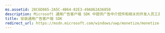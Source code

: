 ```yaml
---
ms.assetid: 28C6D865-2A5C-4B64-82E3-49A862A36850
description: Microsoft 通用广告客户端 SDK 中提供广告中介控件和相关的开发人员工具。
title: 安装通用广告客户端 SDK
redirect_url: https://msdn.microsoft.com/windows/uwp/monetize/monetize-your-app-with-the-microsoft-store-engagement-and-monetization-sdk
---
```



<!--HONumber=Mar16_HO5-->


